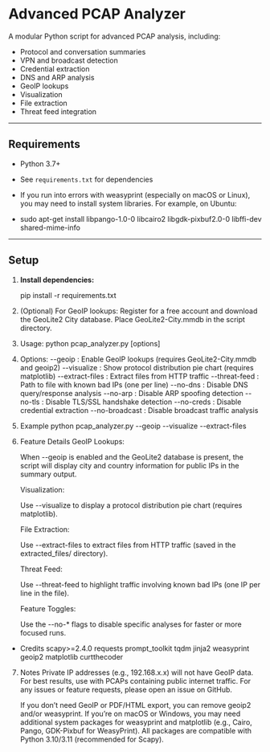 # Advanced PCAP Analyzer

A modular Python script for advanced PCAP analysis, including:

- Protocol and conversation summaries
- VPN and broadcast detection
- Credential extraction
- DNS and ARP analysis
- GeoIP lookups
- Visualization
- File extraction
- Threat feed integration

---

## Requirements

- Python 3.7+
- See `requirements.txt` for dependencies

- If you run into errors with weasyprint (especially on macOS or Linux), you may need to install system libraries. For example, on Ubuntu:
- sudo apt-get install libpango-1.0-0 libcairo2 libgdk-pixbuf2.0-0 libffi-dev shared-mime-info

---

## Setup

1. **Install dependencies:**

   pip install -r requirements.txt

2. (Optional) For GeoIP lookups:
   Register for a free account and download the GeoLite2 City database.
   Place GeoLite2-City.mmdb in the script directory.

3. Usage:
   python pcap_analyzer.py [options]

4. Options:
--geoip : Enable GeoIP lookups (requires GeoLite2-City.mmdb and geoip2)
--visualize : Show protocol distribution pie chart (requires matplotlib)
--extract-files : Extract files from HTTP traffic
--threat-feed <file> : Path to file with known bad IPs (one per line)
--no-dns : Disable DNS query/response analysis
--no-arp : Disable ARP spoofing detection
--no-tls : Disable TLS/SSL handshake detection
--no-creds : Disable credential extraction
--no-broadcast : Disable broadcast traffic analysis

5. Example
   python pcap_analyzer.py --geoip --visualize --extract-files

6. Feature Details
   GeoIP Lookups:

   When --geoip is enabled and the GeoLite2 database is present, the script will display city and country information for public IPs in the summary output.

   Visualization:

   Use --visualize to display a protocol distribution pie chart (requires matplotlib).

   File Extraction:

   Use --extract-files to extract files from HTTP traffic (saved in the extracted_files/ directory).

   Threat Feed:

   Use --threat-feed <file> to highlight traffic involving known bad IPs (one IP per line in the file).

   Feature Toggles:

   Use the --no-* flags to disable specific analyses for faster or more focused runs.

  * Credits
     scapy>=2.4.0
     requests
     prompt_toolkit
     tqdm
     jinja2
     weasyprint
     geoip2
     matplotlib
     curtthecoder
7. Notes
    Private IP addresses (e.g., 192.168.x.x) will not have GeoIP data.
    For best results, use with PCAPs containing public internet traffic.
    For any issues or feature requests, please open an issue on GitHub.

    If you don’t need GeoIP or PDF/HTML export, you can remove geoip2 and/or weasyprint.
    If you’re on macOS or Windows, you may need additional system packages for weasyprint and matplotlib (e.g., Cairo, Pango, GDK-Pixbuf for WeasyPrint).
    All packages are compatible with Python 3.10/3.11 (recommended for Scapy).
